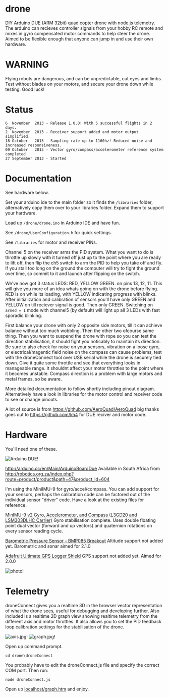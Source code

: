 drone
=====

DIY Arduino DUE (ARM 32bit) quad copter drone with node.js telemetry. The arduino can recieves controller signals from your hobby RC remote and mixes in gyro compensated motor commands to help steer the drone.
Aimed to be flexible enough that anyone can jump in and use their own hardware.

WARNING
=======

Flying robots are dangerous, and can be unpredictable, cut eyes and limbs. Test without blades on your motors, and secure your drone down while testing. Good luck!

Status
=======

    6  November  2013 - Release 1.0.0! With 5 successful flights in 2 days.
    2  November  2013 - Receiver support added and motor output simplified.
    18 October   2013 - Sampling rate up to 1160hz! Reduced noise and increased responsiveness.
    09 October   2013 - Vector gyro/compass/accelerometer reference system completed
    27 September 2013 - Started

Documentation
=============

See hardware below.

Set your arduino ide to the main folder so it finds the `/libraries` folder, alternatively copy them over to your libraries folder. Expand them to support your hardware.

Load up `/drone/drone.ino` in Arduino IDE and have fun.

See `/drone/UserConfiguration.h` for quick settings. 

See `/libraries` for motor and receiver PINs.

Channel 5 on the receiver arms the PID system. What you want to do is throttle up slowly with it turned off just up to the point where you are ready to lift off, then flip the ch5 switch to arm the PID to help you take off and fly. If you stall too long on the ground the computer will try to fight the ground over time, so commit to it and launch after flipping on the switch.

We've now got 3 status LEDS: RED, YELLOW GREEN. on pins 13, 12, 11. This will give you more of an idea whats going on with the drone before flying. RED is on while its loading, with YELLOW indicating progress with blinks. After initialization and calibration of sensors you'll have only GREEN and YELLOW on till reciever signal is good. Then only GREEN. Switching on `armed = 1` mode with channel5 (by default) will light up all 3 LEDs with fast sporadic blinking.

First balance your drone with only 2 opposite side motors, till it can achieve balance without too much wobbling. Then the other two ofcourse same thing. Then you want to suspend the drone with rope so you can test the direction stabilisation, it should fight you noticably to maintain its direction. Be sure to also check for noise on your sensors, vibration on a loose gyro, or electrical/magentic field noise on the compass can cause problems, test with the droneConnect tool over USB serial while the drone is securely tied down. Give it quite some throttle and see that everything looks in manageable range. It shouldnt affect your motor throttles to the point where it becomes unstable. Compass direction is a problem with large motors and metal frames, so be aware.

More detailed documentation to follow shortly including pinout diagram. Alternatively have a look in libraries for the motor control and receiver code to see or change pinouts.

A lot of source is from https://github.com/AeroQuad/AeroQuad big thanks goes out to https://github.com/kh4 for DUE reciver and motor code.

Hardware
=========

You'll need one of these. 

![Arduino DUE!](http://robotics.org.za/image/cache/data/Arduino/duo001-500x500.jpg)

http://arduino.cc/en/Main/ArduinoBoardDue Available in South Africa from http://robotics.org.za/index.php?route=product/product&path=47&product_id=604

I'm using the MiniIMU-9 for gyro/accel/compass. You can add support for your sensors, perhaps the calibration code can be factored out of the individual sensor "driver" code. Have a look at the existing files for reference.

[MinIMU-9 v2 Gyro, Accelerometer, and Compass (L3GD20 and LSM303DLHC Carrier)](http://www.pololu.com/catalog/product/1268) Gyro stabilisation complete. Uses double floating point dual vector (forward and up vectors) and quaternion rotations on every sensor reading cycle.

[Barometric Pressure Sensor - BMP085 Breakout](https://www.sparkfun.com/products/11282) Altitude support not added yet. Barometric and sonar aimed for 2.1.0

[Adafruit Ultimate GPS Logger Shield](http://www.adafruit.com/products/1272) GPS support not added yet. Aimed for 2.0.0

![photo!](https://raw.github.com/fluentart/drone2/master/photo.jpg)

Telemetry
===========

droneConnect gives you a realtime 3D in the browser vector representation of what the drone sees, useful for debugging and developing further. Also included is a realtime 2D graph view showing realtime telemetry from the different axis and motor throttles. It also allows you to set the PID feedback loop calibration settings for the stabilisation of the drone.

![axis.jpg!](https://raw.github.com/fluentart/drone2/master/droneConnect/static/img/axis.jpg) ![graph.jpg!](https://raw.github.com/fluentart/drone2/master/droneConnect/static/img/graph.jpg)

Open up command prompt.

`cd drone\droneConnect`

You probably have to edit the droneConnect.js file and specify the correct COM port. Then run:

`node droneConnect.js`

Open up [localhost/graph.htm](http://localhost/) and enjoy.
